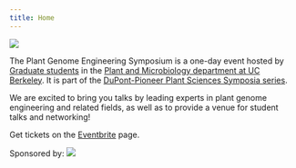 ```yaml
---
title: Home
---
```

 
 
<img src="/files/flyer.png">

The Plant Genome Engineering Symposium is a one-day event hosted by [Graduate
students](/organizers.html) in the [Plant and Microbiology
department at UC Berkeley](http://plantandmicrobiology.berkeley.edu).
It is part of the [DuPont-Pioneer Plant Sciences Symposia
series](https://www.pioneer.com/home/site/about/research/PlantSciSymposiaSeries).

We are excited to bring you talks by leading experts in plant genome
engineering and related fields, as well as to provide a venue for student talks
and networking!

Get tickets on the [Eventbrite](https://www.eventbrite.com/e/2019-plant-genome-engineering-symposium-tickets-56209498122) page.
  
Sponsored by:
<img src="/files/logos/corteva.png" class="centerimg">

<!-- TODO different pic here -->
<!-- <img src="https://upload.wikimedia.org/wikipedia/en/5/5d/Dwinelle_hall_uc_berkeley.jpg" /> -->

<!-- TODO see if reasonable positioning of twitter stuff is possible! -->
<!-- <div class="twitterborder" style="float:right; position: absolute; right: 0; top: 0; z-index=10;">
<div class="table">
<div class="table-cell">
<a class="twitter-timeline" data-width="350" data-dnt="true" href="https://twitter.com/search?q=from%3APlantGenomeEng%20OR%20from%3APlantSciSym%20OR%20to%3APlantGenomeEng%20OR%20to%3APlantSciSym%20OR%20%40PlantGenomeEng%20OR%20%40PlantSciSym" data-widget-id="845922144706052097">Tweets about from:PlantGenomeEng OR from:PlantSciSym OR to:PlantGenomeEng OR to:PlantSciSym OR @PlantGenomeEng OR @PlantSciSym</a>
<script>!function(d,s,id){var js,fjs=d.getElementsByTagName(s)[0],p=/^http:/.test(d.location)?'http':'https';if(!d.getElementById(id)){js=d.createElement(s);js.id=id;js.src=p+"://platform.twitter.com/widgets.js";fjs.parentNode.insertBefore(js,fjs);}}(document,"script","twitter-wjs");</script>
</div>
</div> -->
</div>
